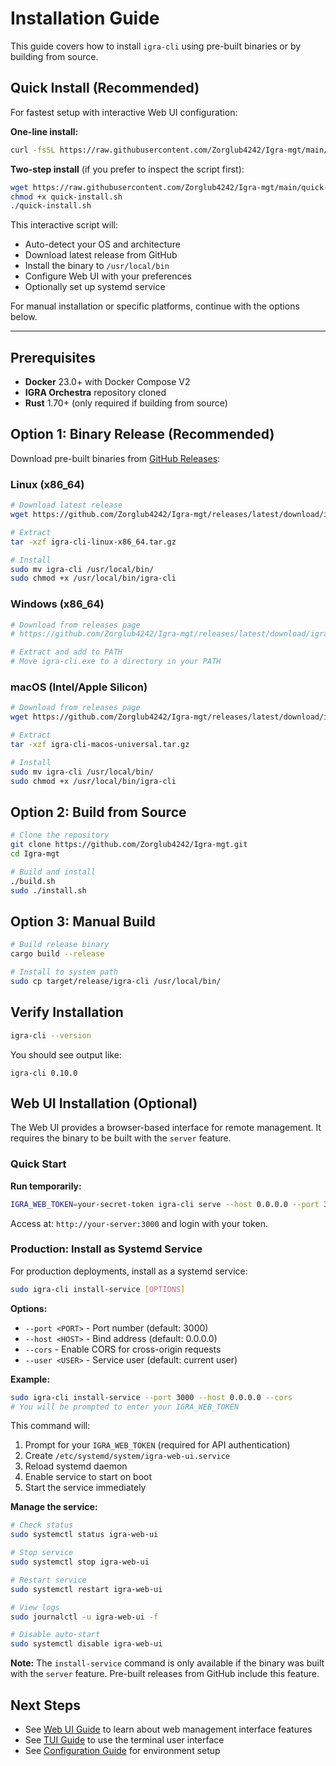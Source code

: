 # Installation Guide

This guide covers how to install `igra-cli` using pre-built binaries or by building from source.

## Quick Install (Recommended)

For fastest setup with interactive Web UI configuration:

**One-line install:**
```bash
curl -fsSL https://raw.githubusercontent.com/Zorglub4242/Igra-mgt/main/quick-install.sh | bash
```

**Two-step install** (if you prefer to inspect the script first):
```bash
wget https://raw.githubusercontent.com/Zorglub4242/Igra-mgt/main/quick-install.sh
chmod +x quick-install.sh
./quick-install.sh
```

This interactive script will:
- Auto-detect your OS and architecture
- Download latest release from GitHub
- Install the binary to `/usr/local/bin`
- Configure Web UI with your preferences
- Optionally set up systemd service

For manual installation or specific platforms, continue with the options below.

---

## Prerequisites

- **Docker** 23.0+ with Docker Compose V2
- **IGRA Orchestra** repository cloned
- **Rust** 1.70+ (only required if building from source)

## Option 1: Binary Release (Recommended)

Download pre-built binaries from [GitHub Releases](https://github.com/Zorglub4242/Igra-mgt/releases):

### Linux (x86_64)

```bash
# Download latest release
wget https://github.com/Zorglub4242/Igra-mgt/releases/latest/download/igra-cli-linux-x86_64.tar.gz

# Extract
tar -xzf igra-cli-linux-x86_64.tar.gz

# Install
sudo mv igra-cli /usr/local/bin/
sudo chmod +x /usr/local/bin/igra-cli
```

### Windows (x86_64)

```powershell
# Download from releases page
# https://github.com/Zorglub4242/Igra-mgt/releases/latest/download/igra-cli-windows-x86_64.zip

# Extract and add to PATH
# Move igra-cli.exe to a directory in your PATH
```

### macOS (Intel/Apple Silicon)

```bash
# Download from releases page
wget https://github.com/Zorglub4242/Igra-mgt/releases/latest/download/igra-cli-macos-universal.tar.gz

# Extract
tar -xzf igra-cli-macos-universal.tar.gz

# Install
sudo mv igra-cli /usr/local/bin/
sudo chmod +x /usr/local/bin/igra-cli
```

## Option 2: Build from Source

```bash
# Clone the repository
git clone https://github.com/Zorglub4242/Igra-mgt.git
cd Igra-mgt

# Build and install
./build.sh
sudo ./install.sh
```

## Option 3: Manual Build

```bash
# Build release binary
cargo build --release

# Install to system path
sudo cp target/release/igra-cli /usr/local/bin/
```

## Verify Installation

```bash
igra-cli --version
```

You should see output like:
```
igra-cli 0.10.0
```

## Web UI Installation (Optional)

The Web UI provides a browser-based interface for remote management. It requires the binary to be built with the `server` feature.

### Quick Start

**Run temporarily:**
```bash
IGRA_WEB_TOKEN=your-secret-token igra-cli serve --host 0.0.0.0 --port 3000 --cors
```

Access at: `http://your-server:3000` and login with your token.

### Production: Install as Systemd Service

For production deployments, install as a systemd service:

```bash
sudo igra-cli install-service [OPTIONS]
```

**Options:**
- `--port <PORT>` - Port number (default: 3000)
- `--host <HOST>` - Bind address (default: 0.0.0.0)
- `--cors` - Enable CORS for cross-origin requests
- `--user <USER>` - Service user (default: current user)

**Example:**
```bash
sudo igra-cli install-service --port 3000 --host 0.0.0.0 --cors
# You will be prompted to enter your IGRA_WEB_TOKEN
```

This command will:
1. Prompt for your `IGRA_WEB_TOKEN` (required for API authentication)
2. Create `/etc/systemd/system/igra-web-ui.service`
3. Reload systemd daemon
4. Enable service to start on boot
5. Start the service immediately

**Manage the service:**
```bash
# Check status
sudo systemctl status igra-web-ui

# Stop service
sudo systemctl stop igra-web-ui

# Restart service
sudo systemctl restart igra-web-ui

# View logs
sudo journalctl -u igra-web-ui -f

# Disable auto-start
sudo systemctl disable igra-web-ui
```

**Note:** The `install-service` command is only available if the binary was built with the `server` feature. Pre-built releases from GitHub include this feature.

## Next Steps

- See [Web UI Guide](web-ui.md) to learn about web management interface features
- See [TUI Guide](tui-guide.md) to use the terminal user interface
- See [Configuration Guide](configuration.md) for environment setup
